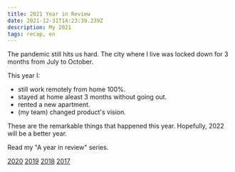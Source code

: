 ```yaml
---
title: 2021 Year in Review
date: 2021-12-31T14:23:39.239Z
description: My 2021
tags: recap, en
---
```


The pandemic still hits us hard. The city where I live was locked down for 3 months from July to October.

This year I:

- still work remotely from home 100%.
- stayed at home aleast 3 months without going out.
- rented a new apartment.
- (my team) changed product's vision.

These are the remarkable things that happened this year. Hopefully, 2022 will be a better year.

Read my "A year in review" series.

[2020](/posts/2020-year-in-review.html) [2019](/posts/2019-year-in-review.html) [2018](/posts/2018-year-in-review.html) [2017](/posts/2017-year-in-review.html)
